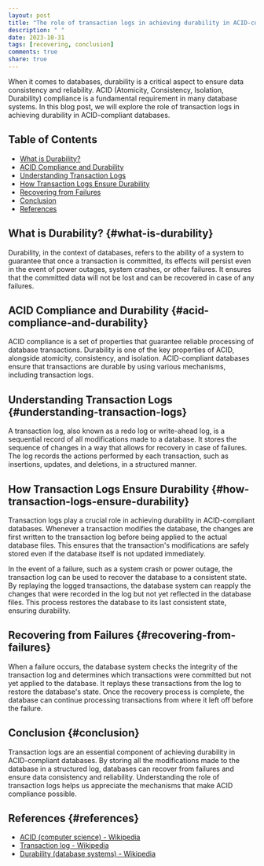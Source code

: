 ```yaml
---
layout: post
title: "The role of transaction logs in achieving durability in ACID-compliant databases"
description: " "
date: 2023-10-31
tags: [recovering, conclusion]
comments: true
share: true
---
```


When it comes to databases, durability is a critical aspect to ensure data consistency and reliability. ACID (Atomicity, Consistency, Isolation, Durability) compliance is a fundamental requirement in many database systems. In this blog post, we will explore the role of transaction logs in achieving durability in ACID-compliant databases.

## Table of Contents
- [What is Durability?](#what-is-durability)
- [ACID Compliance and Durability](#acid-compliance-and-durability)
- [Understanding Transaction Logs](#understanding-transaction-logs)
- [How Transaction Logs Ensure Durability](#how-transaction-logs-ensure-durability)
- [Recovering from Failures](#recovering-from-failures)
- [Conclusion](#conclusion)
- [References](#references)

## What is Durability? {#what-is-durability}
Durability, in the context of databases, refers to the ability of a system to guarantee that once a transaction is committed, its effects will persist even in the event of power outages, system crashes, or other failures. It ensures that the committed data will not be lost and can be recovered in case of any failures.

## ACID Compliance and Durability {#acid-compliance-and-durability}
ACID compliance is a set of properties that guarantee reliable processing of database transactions. Durability is one of the key properties of ACID, alongside atomicity, consistency, and isolation. ACID-compliant databases ensure that transactions are durable by using various mechanisms, including transaction logs.

## Understanding Transaction Logs {#understanding-transaction-logs}
A transaction log, also known as a redo log or write-ahead log, is a sequential record of all modifications made to a database. It stores the sequence of changes in a way that allows for recovery in case of failures. The log records the actions performed by each transaction, such as insertions, updates, and deletions, in a structured manner.

## How Transaction Logs Ensure Durability {#how-transaction-logs-ensure-durability}
Transaction logs play a crucial role in achieving durability in ACID-compliant databases. Whenever a transaction modifies the database, the changes are first written to the transaction log before being applied to the actual database files. This ensures that the transaction's modifications are safely stored even if the database itself is not updated immediately.

In the event of a failure, such as a system crash or power outage, the transaction log can be used to recover the database to a consistent state. By replaying the logged transactions, the database system can reapply the changes that were recorded in the log but not yet reflected in the database files. This process restores the database to its last consistent state, ensuring durability.

## Recovering from Failures {#recovering-from-failures}
When a failure occurs, the database system checks the integrity of the transaction log and determines which transactions were committed but not yet applied to the database. It replays these transactions from the log to restore the database's state. Once the recovery process is complete, the database can continue processing transactions from where it left off before the failure.

## Conclusion {#conclusion}
Transaction logs are an essential component of achieving durability in ACID-compliant databases. By storing all the modifications made to the database in a structured log, databases can recover from failures and ensure data consistency and reliability. Understanding the role of transaction logs helps us appreciate the mechanisms that make ACID compliance possible.

## References {#references}
- [ACID (computer science) - Wikipedia](https://en.wikipedia.org/wiki/ACID_(computer_science))
- [Transaction log - Wikipedia](https://en.wikipedia.org/wiki/Transaction_log)
- [Durability (database systems) - Wikipedia](https://en.wikipedia.org/wiki/Durability_(database_systems))